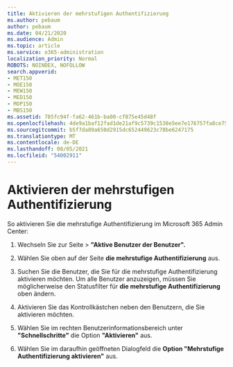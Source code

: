 ```yaml
---
title: Aktivieren der mehrstufigen Authentifizierung
ms.author: pebaum
author: pebaum
ms.date: 04/21/2020
ms.audience: Admin
ms.topic: article
ms.service: o365-administration
localization_priority: Normal
ROBOTS: NOINDEX, NOFOLLOW
search.appverid:
- MET150
- MOE150
- MEW150
- MED150
- MOP150
- MBS150
ms.assetid: 785fc94f-fa62-461b-ba00-cf875e45d48f
ms.openlocfilehash: 4de9a1baf12fad1de21af9c5739c1538e5ee7e176757fa8ce7586aa3a7f2b71f
ms.sourcegitcommit: b5f7da89a650d2915dc652449623c78be6247175
ms.translationtype: MT
ms.contentlocale: de-DE
ms.lasthandoff: 08/05/2021
ms.locfileid: "54002911"
---
```

# <a name="enable-multi-factor-authentication"></a>Aktivieren der mehrstufigen Authentifizierung

So aktivieren Sie die mehrstufige Authentifizierung im Microsoft 365 Admin Center:

1. Wechseln Sie  zur Seite \> **"Aktive Benutzer der Benutzer".**
    
2. Wählen Sie oben auf der Seite **die mehrstufige Authentifizierung** aus. 
    
3. Suchen Sie die Benutzer, die Sie für die mehrstufige Authentifizierung aktivieren möchten. Um alle Benutzer anzuzeigen, müssen Sie möglicherweise den Statusfilter für **die mehrstufige Authentifizierung** oben ändern.
    
4. Aktivieren Sie das Kontrollkästchen neben den Benutzern, die Sie aktivieren möchten.
    
5.  Wählen Sie im rechten Benutzerinformationsbereich unter **"Schnellschritte"** die Option **"Aktivieren"** aus. 
    
6. Wählen Sie im daraufhin geöffneten Dialogfeld die **Option "Mehrstufige Authentifizierung aktivieren"** aus. 
    

